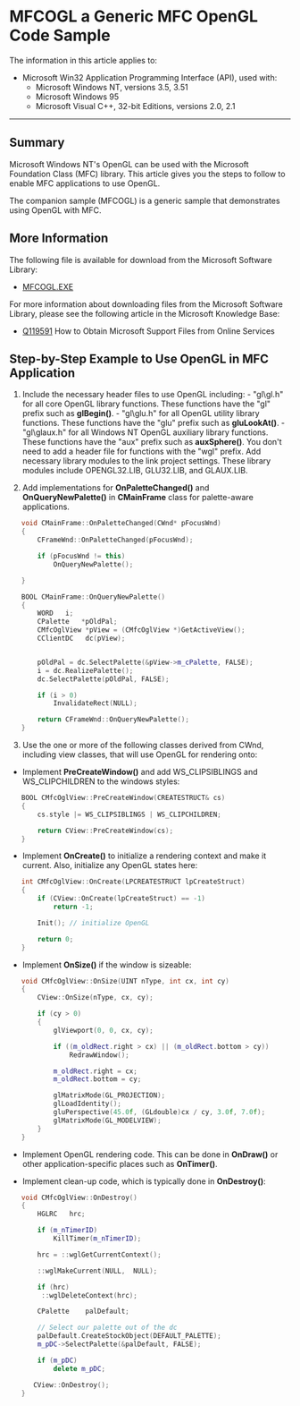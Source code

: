 # MFCOGL a Generic MFC OpenGL Code Sample

The information in this article applies to:

* Microsoft Win32 Application Programming Interface (API), used with:
   * Microsoft Windows NT, versions 3.5, 3.51
   * Microsoft Windows 95
   * Microsoft Visual C++, 32-bit Editions, versions 2.0, 2.1

---

## Summary

Microsoft Windows NT's OpenGL can be used with the Microsoft Foundation Class (MFC) library. This article gives you the steps to follow to enable MFC applications to use OpenGL.

The companion sample (MFCOGL) is a generic sample that demonstrates using OpenGL with MFC. 

## More Information

The following file is available for download from the Microsoft Software Library:

 * [MFCOGL.EXE](https://github.com/pmachapman/MfcOgl/releases/download/1.0/MFCOGL.EXE)

For more information about downloading files from the Microsoft Software Library, please see the following article in the Microsoft Knowledge Base:

 * [Q119591](https://jeffpar.github.io/kbarchive/kb/119/Q119591/) How to Obtain Microsoft Support Files from Online Services
 
 ## Step-by-Step Example to Use OpenGL in MFC Application
 
1. Include the necessary header files to use OpenGL including: - "gl\gl.h" for all core OpenGL library functions. These functions have the "gl" prefix such as **glBegin()**. - "gl\glu.h" for all OpenGL utility library functions. These functions have the "glu" prefix such as **gluLookAt()**. - "gl\glaux.h" for all Windows NT OpenGL auxiliary library functions. These functions have the "aux" prefix such as **auxSphere()**. You don't need to add a header file for functions with the "wgl" prefix.
Add necessary library modules to the link project settings. These library modules include OPENGL32.LIB, GLU32.LIB, and GLAUX.LIB.

2. Add implementations for **OnPaletteChanged()** and **OnQueryNewPalette()** in **CMainFrame** class for palette-aware applications.

```C++
   void CMainFrame::OnPaletteChanged(CWnd* pFocusWnd)
   {
       CFrameWnd::OnPaletteChanged(pFocusWnd);

       if (pFocusWnd != this)
           OnQueryNewPalette();

   }

   BOOL CMainFrame::OnQueryNewPalette()
   {
       WORD   i;
       CPalette   *pOldPal;
       CMfcOglView *pView = (CMfcOglView *)GetActiveView();
       CClientDC   dc(pView);


       pOldPal = dc.SelectPalette(&pView->m_cPalette, FALSE);
       i = dc.RealizePalette();
       dc.SelectPalette(pOldPal, FALSE);

       if (i > 0)
           InvalidateRect(NULL);

       return CFrameWnd::OnQueryNewPalette();
   } 
```

3. Use the one or more of the following classes derived from CWnd, including view classes, that will use OpenGL for rendering onto:

 - Implement **PreCreateWindow()** and add WS_CLIPSIBLINGS and WS_CLIPCHILDREN to the windows styles:
```C++
   BOOL CMfcOglView::PreCreateWindow(CREATESTRUCT& cs)
   {
       cs.style |= WS_CLIPSIBLINGS | WS_CLIPCHILDREN;

       return CView::PreCreateWindow(cs);
   } 
```
 - Implement **OnCreate()** to initialize a rendering context and make it current. Also, initialize any OpenGL states here:

```C++
   int CMfcOglView::OnCreate(LPCREATESTRUCT lpCreateStruct)
   {
       if (CView::OnCreate(lpCreateStruct) == -1)
           return -1;

       Init(); // initialize OpenGL

       return 0;
   } 
```

 - Implement **OnSize()** if the window is sizeable:

```C++
   void CMfcOglView::OnSize(UINT nType, int cx, int cy)
   {
       CView::OnSize(nType, cx, cy);

       if (cy > 0)
       {
           glViewport(0, 0, cx, cy);

           if ((m_oldRect.right > cx) || (m_oldRect.bottom > cy))
               RedrawWindow();

           m_oldRect.right = cx;
           m_oldRect.bottom = cy;

           glMatrixMode(GL_PROJECTION);
           glLoadIdentity();
           gluPerspective(45.0f, (GLdouble)cx / cy, 3.0f, 7.0f);
           glMatrixMode(GL_MODELVIEW);
       }
   } 
```

 - Implement OpenGL rendering code. This can be done in **OnDraw()** or other application-specific places such as **OnTimer()**.
   
 - Implement clean-up code, which is typically done in **OnDestroy()**:

```C++
   void CMfcOglView::OnDestroy()
   {
       HGLRC   hrc;

       if (m_nTimerID)
           KillTimer(m_nTimerID);

       hrc = ::wglGetCurrentContext();

       ::wglMakeCurrent(NULL,  NULL);

       if (hrc)
        ::wglDeleteContext(hrc);

       CPalette    palDefault;

       // Select our palette out of the dc
       palDefault.CreateStockObject(DEFAULT_PALETTE);
       m_pDC->SelectPalette(&palDefault, FALSE);

       if (m_pDC)
           delete m_pDC;

      CView::OnDestroy();
   }
```
